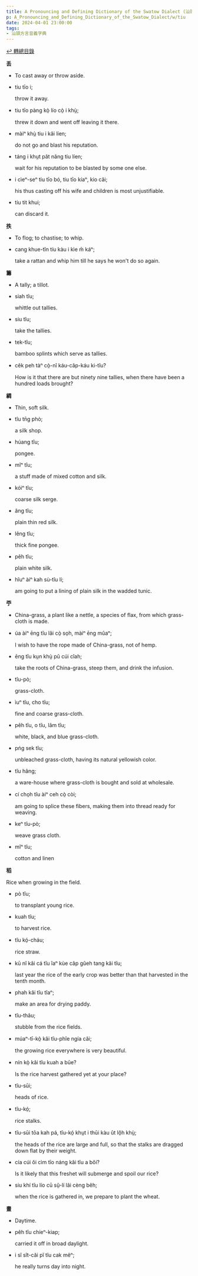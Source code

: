 ```yaml
---
title: A Pronouncing and Defining Dictionary of the Swatow Dialect (汕頭方言音義字典) / tiu
p: A_Pronouncing_and_Defining_Dictionary_of_the_Swatow_Dialect/w/tiu
date: 2024-04-01 23:00:00
tags: 
- 汕頭方言音義字典
---
```


[↩️ 轉總目錄](/A_Pronouncing_and_Defining_Dictionary_of_the_Swatow_Dialect)


**丢**
- To cast away or throw aside.

- tiu tīo i;

  throw it away.

- tiu tīo pàng kò̤ lío cò̤ i khṳ̀;

  threw it down and went off leaving it there.

- màiⁿ khṳ̀ tiu i kâi líen;

  do not go and blast his reputation.

- táng i khṳt pât nâng tiu líen;

  wait for his reputation to be blasted by some one else.

- i cìeⁿ-seⁿ tiu tīo bó, tiu tīo kíaⁿ, kio căi;

  his thus casting off his wife and children is most unjustifiable.

- tiu tit khui;

  can discard it.

**抶**
- To flog; to chastise; to whip.

- cang khue-tîn tíu kàu i kìe m̄ káⁿ;

  take a rattan and whip him till he says he won't do so again. 

**籌**
- A tally; a tillot.

- siah tîu;

  whittle out tallies.

- siu tîu;

  take the tallies.

- tek-tîu;

  bamboo splints which serve as tallies.

- cêk peh tàⁿ cò̤-nî káu-câp-káu ki-tîu?

  How is it that there are but ninety nine tallies, when there have been a hundred loads brought?

**綢**
- Thin, soft silk.

- tîu tn̄g phò;

  a silk shop.

- húang tîu;

  pongee.

- mîⁿ tîu;

  a stuff made of mixed cotton and silk.

- kóiⁿ tîu;

  coarse silk serge.

- âng tîu;

  plain thin red silk.

- lêng tîu;

  thick fine pongee.

- pêh tîu;

  plain white silk.

- hîuⁿ àiⁿ kah sù-tîu lí;

  am going to put a lining of plain silk in the wadded tunic.

**苧**
- China-grass, a plant like a nettle, a species of flax, from which grass-cloth is made.

- úa àiⁿ ēng tĭu lâi cò̤ so̤h, màiⁿ ēng mûaⁿ;

  I wish to have the rope made of China-grass, not of hemp.

- ēng tĭu kṳn khṳ̀ pû cúi cîah;

  take the roots of China-grass, steep them, and drink the infusion.

- tîu-pò;

  grass-cloth.

- ìuⁿ tĭu, cho tĭu;

  fine and coarse grass-cloth.

- pêh tĭu, o tĭu, lâm tĭu;

  white, black, and blue grass-cloth.

- pńg sek tĭu;

  unbleached grass-cloth, having its natural yellowish color.

- tĭu hâng;

  a ware-house where grass-cloth is bought and sold at wholesale.

- cí cho̤h tĭu àiⁿ ceh cò̤ còi;

  am going to splice these fibers, making them into thread ready for weaving.

- keⁿ tĭu-pò;

  weave grass cloth.

- mîⁿ tĭu;

  cotton and linen

**稻**

Rice when growing in the field.

- pò tĭu;

  to transplant young rice.

- kuah tĭu;

  to harvest rice.

- tĭu kó̤-cháu;

  rice straw.

- kū nî kâi cá tĭu îaⁿ kùe câp gûeh tang kâi tĭu;

  last year the rice of the early crop was better than that harvested in the tenth month.

- phah kâi tĭu tîaⁿ;

  make an area for drying paddy.

- tĭu-thâu;

  stubble from the rice fields.

- múaⁿ-tī-kò̤ kâi tĭu-phîe ngía căi;

  the growing rice everywhere is very beautiful.

- nín kò̤ kâi tĭu kuah a būe?

  Is the rice harvest gathered yet at your place?

- tĭu-sūi;

  heads of rice.

- tĭu-kó̤;

  rice stalks.

- tĭu-sūi tōa kah pá, tĭu-kó̤ khṳt i thūi kàu ût lô̤h khṳ̀;

  the heads of the rice are large and full, so that the stalks are dragged down flat by their weight.

- cía cúi ŏi cìm tīo náng kâi tĭu a bŏi?

  Is it likely that this freshet will submerge and spoil our rice?

- siu khí tĭu lío cū sṳ̆-lí lâi cèng bêh;

  when the rice is gathered in, we prepare to plant the wheat.

**晝**
- Daytime.

- pêh tĭu chíeⁿ-kiap;

  carried it off in broad daylight.

- i sĭ sît-căi pĭ tĭu cak mêⁿ;

  he really turns day into night.